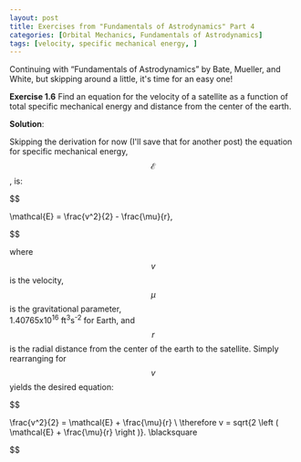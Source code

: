 ```yaml
---
layout: post
title: Exercises from "Fundamentals of Astrodynamics" Part 4
categories: [Orbital Mechanics, Fundamentals of Astrodynamics]
tags: [velocity, specific mechanical energy, ]
---
```


Continuing with “Fundamentals of Astrodynamics” by Bate, Mueller, and White,
but skipping around a little, it's time for an easy one!

**Exercise 1.6** Find an equation for the velocity of a satellite as a function
of total specific mechanical energy and distance from the center of the earth.

**Solution**:

Skipping the derivation for now (I'll save that for another post) the equation
for specific mechanical energy, $$\mathcal{E}$$, is:

$$

\mathcal{E} = \frac{v^2}{2} - \frac{\mu}{r},

$$

where $$v$$ is the velocity, $$\mu$$ is the gravitational parameter,  
1.40765x10<sup>16</sup> ft<sup>3</sup>s<sup>-2</sup> for Earth, and $$r$$ is the
radial distance from the center of the earth to the satellite.  Simply
rearranging for $$v$$ yields the desired equation:

$$

\frac{v^2}{2} = \mathcal{E} + \frac{\mu}{r} \\
\therefore v = sqrt{2 \left ( \mathcal{E} + \frac{\mu}{r} \right )}.
\blacksquare

$$
